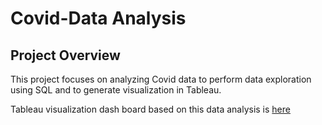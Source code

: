 # Covid-Data Analysis

## Project Overview

This project focuses on analyzing Covid data to perform data exploration using SQL and to generate visualization in Tableau.

Tableau visualization dash board based on this data analysis is [here](https://public.tableau.com/app/profile/bec.abraham/viz/Coviddashboard_17238284574810/Dashboard1)
